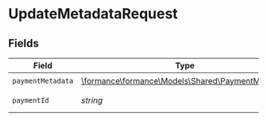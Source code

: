 # UpdateMetadataRequest


## Fields

| Field                                                                                      | Type                                                                                       | Required                                                                                   | Description                                                                                |
| ------------------------------------------------------------------------------------------ | ------------------------------------------------------------------------------------------ | ------------------------------------------------------------------------------------------ | ------------------------------------------------------------------------------------------ |
| `paymentMetadata`                                                                          | [\formance\formance\Models\Shared\PaymentMetadata](../../Models/Shared/PaymentMetadata.md) | :heavy_check_mark:                                                                         | N/A                                                                                        |
| `paymentId`                                                                                | *string*                                                                                   | :heavy_check_mark:                                                                         | The payment ID.                                                                            |